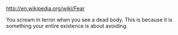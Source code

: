 
http://en.wikipedia.org/wiki/Fear

You scream in terror when you see a dead body. This is because it is something your entire existence is about avoiding.
